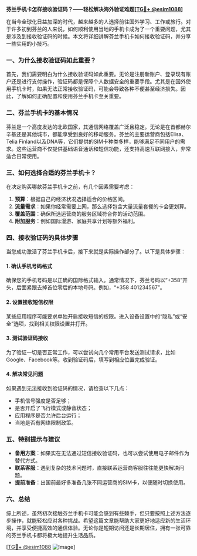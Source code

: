 **芬兰手机卡怎样接收验证码？——轻松解决海外验证难题[[TG💪+ @esim1088](https://t.me/s/esim1088)]**

在当今全球化日益加深的时代，越来越多的人选择前往国外学习、工作或旅行。对于许多初到芬兰的人来说，如何顺利使用当地的手机卡成为了一个重要问题，尤其是涉及到接收验证码的时候。本文将详细讲解芬兰手机卡如何接收验证码，并分享一些实用的小技巧。

### 一、为什么接收验证码如此重要？

首先，我们需要明白为什么接收验证码如此重要。无论是注册新账户、登录现有账户还是进行支付操作，验证码都是保障个人数据安全的重要手段。尤其是在国外使用手机卡时，如果无法正常接收验证码，可能会导致各种不便甚至经济损失。因此，了解如何正确配置和使用芬兰手机卡至关重要。

### 二、芬兰手机卡的基本情况

芬兰是一个高度发达的北欧国家，其通信网络覆盖广泛且稳定。无论是在首都赫尔辛基还是其他城市，都能享受到良好的移动服务。芬兰的主要运营商包括Elisa、Telia Finland以及DNA等，它们提供的SIM卡种类多样，能够满足不同用户的需求。这些运营商不仅提供基础语音通话和短信功能，还支持高速互联网接入，非常适合日常使用。

### 三、如何选择合适的芬兰手机卡？

在决定购买哪款芬兰手机卡之前，有几个因素需要考虑：

1. **预算**：根据自己的经济状况选择适合的价格区间。
2. **流量需求**：如果你经常需要上网，那么选择包含大量流量套餐的卡会更划算。
3. **覆盖范围**：确保所选运营商的服务区域符合你的活动范围。
4. **附加服务**：例如国际漫游、家庭共享计划等额外福利。

### 四、接收验证码的具体步骤

当您成功激活了芬兰手机卡后，接下来就是实际操作部分了。以下是具体步骤：

#### 1. 确认手机号码格式
确保您的手机号码是以正确的国际格式输入。通常情况下，芬兰号码以“+358”开头，后面紧跟去掉首位零后的本地号码。例如，“+358 401234567”。

#### 2. 设置接收短信权限
某些应用程序可能要求单独开启接收短信的权限。进入设备设置中的“隐私”或“安全”选项，找到相关权限设置并打开。

#### 3. 测试验证码接收
为了验证一切是否正常工作，可以尝试向几个常用平台发送测试请求，比如Google、Facebook等。收到验证码后，填写到相应位置完成验证。

#### 4. 解决常见问题
如果遇到无法接收到验证码的情况，请检查以下几点：
   - 手机信号强度是否足够；
   - 是否开启了飞行模式或静音状态；
   - 应用程序是否允许后台运行；
   - 当地是否有网络限制政策。

### 五、特别提示与建议

- **备用方案**：如果实在无法通过短信接收验证码，也可以尝试使用电子邮件作为替代方式。
- **联系客服**：遇到复杂的技术问题时，直接联系运营商客服往往能更快解决问题。
- **提前准备**：出国前最好多准备几张不同运营商的SIM卡，以便随时切换使用。

### 六、总结

综上所述，虽然初次接触芬兰手机卡可能会感到有些棘手，但只要按照上述方法逐步操作，就能轻松应对各种挑战。希望这篇文章能帮助大家更好地适应新的生活环境，并享受便捷高效的通信体验。无论你是短期访问还是长期居住，拥有一张可靠的芬兰手机卡都将极大地提升生活品质。

[[TG💪+ @esim1088](https://t.me/s/esim1088) ![Image](https://i.postimg.cc/4NQfJmqS/Snipaste-2025-05-13-00-14-12.png)]